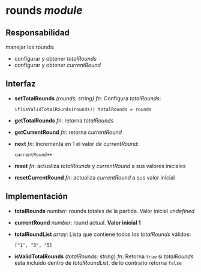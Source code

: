 # rounds _module_

## Responsabilidad

manejar los rounds:

-   configurar y obtener _totalRounds_
-   configurar y obtener _currentRound_

## Interfaz

-   **setTotalRounds** _(rounds: string) fn_: Configura _totalRounds_:

    ```
    if(isValidTotalRounds(rounds)) totalRounds = rounds
    ```

-   **getTotalRounds** _fn_: retorna _totalRounds_

-   **getCurrentRound** _fn_: retorna _currentRound_

-   **next** _fn_: Incrementa en 1 el valor de _currentRound_:

    ```
    currentRound++
    ```

-   **reset** _fn_: actualiza _totalRounds_ y _currentRound_ a sus valores iniciales

-   **resetCurrentRound** _fn_: actualiza _currentRound_ a sus valor inicial

## Implementación

-   **totalRounds** _number_: rounds totales de la partida. Valor inicial _undefined_

-   **currentRound** _number_: round actual. **Valor inicial 1**

-   **totalRoundList** _array_: Lista que contiene todos los _totalRounds_ válidos:

    ```
    ["1", "3", "5]
    ```

-   **isValidTotalRounds** (_totalRounds: string_) _fn_: Retorna `true` si _totalRounds_ esta incluido dentro de _totalRoundList_, de lo contrario retorna `false`
